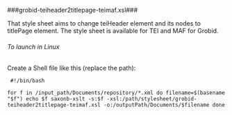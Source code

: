 ###grobid-teiheader2titlepage-teimaf.xsl###

That style sheet aims to change teiHeader element and its nodes to titlePage element.
The style sheet is available for TEI and MAF for Grobid.

###### To launch in Linux
Create a Shell file like this (replace the path):



`` #!/bin/bash``

`` for f in /input_path/Documents/repository/*.xml
	do
		filename=$(basename "$f")
		echo $f
		saxonb-xslt -s:$f -xsl:/path/stylesheet/grobid-teiheader2titlepage-teimaf.xsl -o:/outputPath/Documents/$filename
done ``
